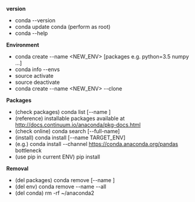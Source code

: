 **version**
- conda --version
- conda update conda (perform as root)
- conda <COMMAND> --help

**Environment**
- conda create --name <NEW_ENV> [packages e.g. python=3.5 numpy ...]
- conda info --envs
- source activate <ENV>
- source deactivate
- conda create --name <NEW_ENV> --clone <ENV>

**Packages**
- (check packages) conda list [--name <ENV>]
- (reference) installable packages available at http://docs.continuum.io/anaconda/pkg-docs.html
- (check online) conda search [--full-name] <PACKAGE>
- (install) conda install [--name TARGET_ENV] <PACKAGE>
- (e.g.) conda install --channel https://conda.anaconda.org/pandas bottleneck
- (use pip in current ENV) pip install <PACKAGE>

**Removal**
- (del packages) conda remove [--name <ENV>] <PACKAGE>
- (del env) conda remove --name <ENV> --all
- (del conda) rm -rf ~/anaconda2
